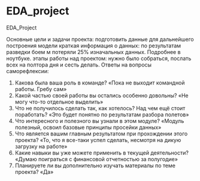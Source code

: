 # EDA_project
EDA_Project

Основные цели и задачи проекта: подготовить данные для дальнейшего построения модели
краткая информация о данных: по результатам разведки боем м потеряли 25% изначальных данных. Подробнее в ноутбуке.
этапы работы над проектом: нужно было собраться, послать всех на полтора дня и сесть делать. 
Ответы на вопросы саморефлексии:
1. Какова была ваша роль в команде? «Пока не выходит командной работы. Гребу сам»
2. Какой частью своей работы вы остались особенно довольны? «Не могу что-то отдельное выделить»
3. Что не получилось сделать так, как хотелось? Над чем ещё стоит поработать?
«Это будет понятно по результатам разбора полетов»
4. Что интересного и полезного вы узнали в этом модуле?
«Модуль полезный, освоил базовые принципы просейки данных»
5. Что является вашим главным результатом при прохождении этого проекта?
«То, что я все-таки успел сделать, несмотря на дикую загрузку на работе»
6. Какие навыки вы уже можете применить в текущей деятельности?
«Думаю поиграться с финансовой отчетностью за полугодие»
7. Планируете ли вы дополнительно изучать материалы по теме проекта?
«Да»
